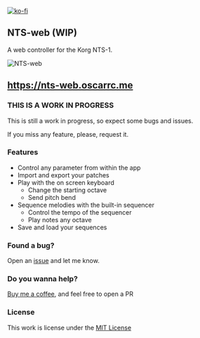 [![ko-fi](https://ko-fi.com/img/githubbutton_sm.svg)](https://ko-fi.com/Y8Y43D7I3)

## NTS-web (WIP)

A web controller for the Korg NTS-1.

![NTS-web](https://github.com/oscarrc/nts-web/blob/master/public/assets/img/screenshot.png?raw=true "NTS-web Korg NTS-1 web controller")

https://nts-web.oscarrc.me
---

### THIS IS A WORK IN PROGRESS

This is still a work in progress, so expect some bugs and issues. 

If you miss any feature, please, request it.

### Features

* Control any parameter from within the app
* Import and export your patches
* Play with the on screen keyboard 
    * Change the starting octave
    * Send pitch bend
* Sequence melodies with the built-in sequencer
    * Control the tempo of the sequencer
    * Play notes any octave
* Save and load your sequences

### Found a bug?

Open an [issue](https://github.com/oscarrc/nts-web/issues) and let me know.

### Do you wanna help?

[Buy me a coffee](https://ko-fi.com/Y8Y43D7I3), and feel free to open a PR

### License

This work is license under the [MIT License](https://github.com/oscarrc/nts-web/blob/master/LICENSE)